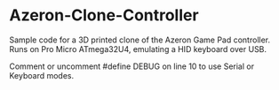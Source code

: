 # Azeron-Clone-Controller

Sample code for a 3D printed clone of the Azeron Game Pad controller.
Runs on Pro Micro ATmega32U4, emulating a HID keyboard over USB.

Comment or uncomment #define DEBUG on line 10 to use Serial or Keyboard modes. 

